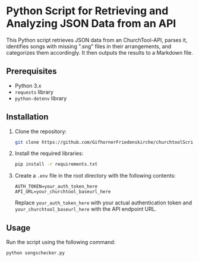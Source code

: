 # Python Script for Retrieving and Analyzing JSON Data from an API

This Python script retrieves JSON data from an ChurchTool-API, parses it, identifies songs with missing ".sng" files in their arrangements, and categorizes them accordingly. It then outputs the results to a Markdown file.

## Prerequisites

- Python 3.x
- `requests` library
- `python-dotenv` library

## Installation

1. Clone the repository:

    ```bash
    git clone https://github.com/GifhornerFriedenskirche/churchtoolScripts.git
    ```

2. Install the required libraries:

    ```bash
    pip install -r requirements.txt
    ```

3. Create a `.env` file in the root directory with the following contents:

    ```
    AUTH_TOKEN=your_auth_token_here
    API_URL=your_churchtool_baseurl_here
    ```

    Replace `your_auth_token_here` with your actual authentication token and `your_churchtool_baseurl_here` with the API endpoint URL.

## Usage

Run the script using the following command:

```bash
python songschecker.py
